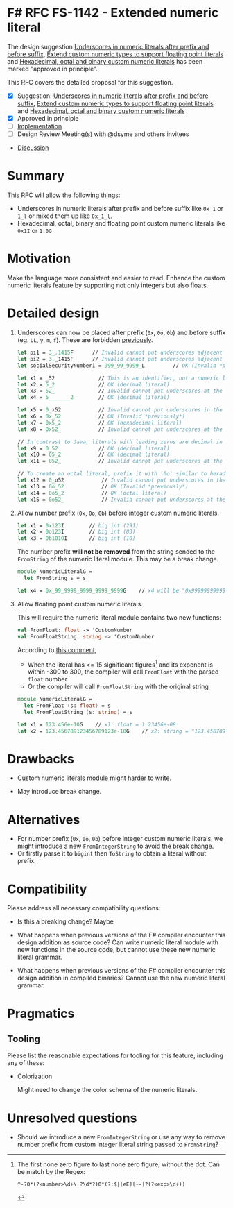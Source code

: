 # F# RFC FS-1142 - Extended numeric literal

The design suggestion [Underscores in numeric literals after prefix and before suffix](https://github.com/fsharp/fslang-suggestions/issues/718), [Extend custom numeric types to support floating point literals](https://github.com/fsharp/fslang-suggestions/issues/445) and [Hexadecimal, octal and binary custom numeric literals](https://github.com/fsharp/fslang-suggestions/issues/754) has been marked "approved in principle".

This RFC covers the detailed proposal for this suggestion.

- [x] Suggestion: [Underscores in numeric literals after prefix and before suffix](https://github.com/fsharp/fslang-suggestions/issues/718), [Extend custom numeric types to support floating point literals](https://github.com/fsharp/fslang-suggestions/issues/445) and [Hexadecimal, octal and binary custom numeric literals](https://github.com/fsharp/fslang-suggestions/issues/754)
- [x] Approved in principle
- [ ] [Implementation](https://github.com/dotnet/fsharp/pull/17242)
- [ ] Design Review Meeting(s) with @dsyme and others invitees
- [Discussion](https://github.com/fsharp/fslang-design/discussions/769)

# Summary

This RFC will allow the following things:

- Underscores in numeric literals after prefix and before suffix like `0x_1` or `1_l` or mixed them up like `0x_1_l`.
- Hexadecimal, octal, binary and floating point custom numeric literals like `0x1I` or `1.0G`

# Motivation

Make the language more consistent and easier to read. Enhance the custom numeric literals feature by supporting not only integers but also floats.

# Detailed design

1. Underscores can now be placed after prefix (`0x`, `0o`, `0b`) and before suffix (eg. `UL`, `y`, `m`, `f`). These are forbidden [previously](https://github.com/fsharp/fslang-design/blob/main/FSharp-4.1/FS-1005-underscores-in-numeric-literals.md#detailed-design).

    ```fsharp
    let pi1 = 3_.1415F      // Invalid cannot put underscores adjacent to a decimal point
    let pi2 = 3._1415F      // Invalid cannot put underscores adjacent to a decimal point
    let socialSecurityNumber1 = 999_99_9999_L         // OK (Invalid *previously*)

    let x1 = _52              // This is an identifier, not a numeric literal
    let x2 = 5_2              // OK (decimal literal)
    let x3 = 52_              // Invalid cannot put underscores at the end of a literal
    let x4 = 5_______2        // OK (decimal literal)

    let x5 = 0_x52            // Invalid cannot put underscores in the 0x radix prefix
    let x6 = 0x_52            // OK (Invalid *previously*)
    let x7 = 0x5_2            // OK (hexadecimal literal)
    let x8 = 0x52_            // Invalid cannot put underscores at the end of a number

    // In contrast to Java, literals with leading zeros are decimal in F#.
    let x9 = 0_52             // OK (decimal literal)
    let x10 = 05_2            // OK (decimal literal)
    let x11 = 052_            // Invalid cannot put underscores at the end of a number

    // To create an octal literal, prefix it with '0o' similar to hexadezimal literals. The same rules apply:
    let x12 = 0_o52            // Invalid cannot put underscores in the 0o radix prefix
    let x13 = 0o_52            // OK (Invalid *previously*)
    let x14 = 0o5_2            // OK (octal literal)
    let x15 = 0o52_            // Invalid cannot put underscores at the end of a number
    ```

2. Allow number prefix (`0x`, `0o`, `0b`) before integer custom numeric literals.
  
    ```fsharp
    let x1 = 0x123I        // big int (291)
    let x2 = 0o123I        // big int (83)
    let x3 = 0b1010I       // big int (10)
    ```

    The number prefix **will not be removed** from the string sended to the `FromString` of the numeric literal module. This may be a break change.

    ```fsharp
    module NumericLiteralG =
      let FromString s = s

    let x4 = 0x_99_9999_9999_9999_9999G    // x4 will be "0x999999999999999999"
    ```

3. Allow floating point custom numeric literals. 

    This will require the numeric literal module contains two new functions:

    ```fsharp
    val FromFloat: float -> 'CustomNumber
    val FromFloatString: string -> 'CustomNumber
    ```

    According to [this comment](https://github.com/fsharp/fslang-suggestions/issues/445#issuecomment-596902041),

    - When the literal has <= 15 significant figures[^1] and its exponent is within -300 to 300, the compiler will call `FromFloat` with the parsed `float` number
    - Or the compiler will call `FromFloatString` with the original string

    [^1]: The first none zero figure to last none zero figure, without the dot. Can be match by the Regex:

        ```regex
        ^-?0*(?<number>\d+\.?\d*?)0*(?:$|[eE][+-]?(?<exp>\d+))
        ```

    ```fsharp
    module NumericLiteralG =
      let FromFloat (s: float) = s
      let FromFloatString (s: string) = s

    let x1 = 123.456e-10G    // x1: float = 1.23456e-08
    let x2 = 123.456789123456789123e-10G    // x2: string = "123.456789123456789123e-10"
    ```

# Drawbacks

- Custom numeric literals module might harder to write.

- May introduce break change.

# Alternatives

- For number prefix (`0x`, `0o`, `0b`) before integer custom numeric literals, we might introduce a new `FromIntegerString` to avoid the break change.
- Or firstly parse it to `bigint` then `ToString` to obtain a literal without prefix.

# Compatibility

Please address all necessary compatibility questions:

* Is this a breaking change?
Maybe

* What happens when previous versions of the F# compiler encounter this design addition as source code?
Can write numeric literal module with new functions in the source code, but cannot use these new numeric literal grammar.

* What happens when previous versions of the F# compiler encounter this design addition in compiled binaries?
Cannot use the new numeric literal grammar.

# Pragmatics

## Tooling

Please list the reasonable expectations for tooling for this feature, including any of these:

* Colorization

  Might need to change the color schema of the numeric literals.

# Unresolved questions

- Should we introduce a new `FromIntegerString` or use any way to remove number prefix from custom integer literal string passed to `FromString`?
